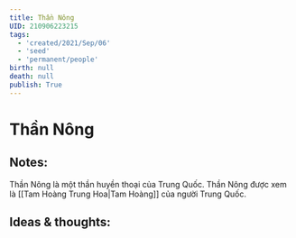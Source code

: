 ```yaml
---
title: Thần Nông
UID: 210906223215
tags:
  - 'created/2021/Sep/06'
  - 'seed'
  - 'permanent/people'
birth: null
death: null
publish: True
---
```

# Thần Nông

## Notes:
Thần Nông là một thần huyền thoại của Trung Quốc.
Thần Nông được xem là [[Tam Hoàng Trung Hoa|Tam Hoàng]] của người Trung Quốc.


## Ideas & thoughts:
